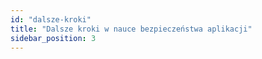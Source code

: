 ```yaml
---
id: "dalsze-kroki"
title: "Dalsze kroki w nauce bezpieczeństwa aplikacji"
sidebar_position: 3
---
```

